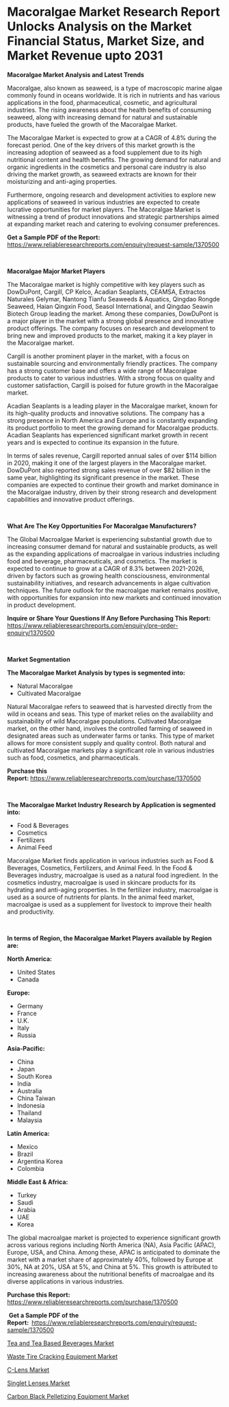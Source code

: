 <p><h1>Macoralgae Market Research Report Unlocks Analysis on the Market Financial Status, Market Size, and Market Revenue upto 2031</h1></p><p><strong>Macoralgae Market Analysis and Latest Trends</strong></p>
<p><p>Macoralgae, also known as seaweed, is a type of macroscopic marine algae commonly found in oceans worldwide. It is rich in nutrients and has various applications in the food, pharmaceutical, cosmetic, and agricultural industries. The rising awareness about the health benefits of consuming seaweed, along with increasing demand for natural and sustainable products, have fueled the growth of the Macoralgae Market.</p><p>The Macoralgae Market is expected to grow at a CAGR of 4.8% during the forecast period. One of the key drivers of this market growth is the increasing adoption of seaweed as a food supplement due to its high nutritional content and health benefits. The growing demand for natural and organic ingredients in the cosmetics and personal care industry is also driving the market growth, as seaweed extracts are known for their moisturizing and anti-aging properties.</p><p>Furthermore, ongoing research and development activities to explore new applications of seaweed in various industries are expected to create lucrative opportunities for market players. The Macoralgae Market is witnessing a trend of product innovations and strategic partnerships aimed at expanding market reach and catering to evolving consumer preferences.</p></p>
<p><strong>Get a Sample PDF of the Report:&nbsp;</strong> <a href="https://www.reliableresearchreports.com/enquiry/request-sample/1370500">https://www.reliableresearchreports.com/enquiry/request-sample/1370500</a></p>
<p>&nbsp;</p>
<p><strong>Macoralgae Major Market Players</strong></p>
<p><p>The Macoralgae market is highly competitive with key players such as DowDuPont, Cargill, CP Kelco, Acadian Seaplants, CEAMSA, Extractos Naturales Gelymar, Nantong Tianfu Seaweeds & Aquatics, Qingdao Rongde Seaweed, Haian Qingxin Food, Seasol International, and Qingdao Seawin Biotech Group leading the market. Among these companies, DowDuPont is a major player in the market with a strong global presence and innovative product offerings. The company focuses on research and development to bring new and improved products to the market, making it a key player in the Macoralgae market.</p><p>Cargill is another prominent player in the market, with a focus on sustainable sourcing and environmentally friendly practices. The company has a strong customer base and offers a wide range of Macoralgae products to cater to various industries. With a strong focus on quality and customer satisfaction, Cargill is poised for future growth in the Macoralgae market.</p><p>Acadian Seaplants is a leading player in the Macoralgae market, known for its high-quality products and innovative solutions. The company has a strong presence in North America and Europe and is constantly expanding its product portfolio to meet the growing demand for Macoralgae products. Acadian Seaplants has experienced significant market growth in recent years and is expected to continue its expansion in the future.</p><p>In terms of sales revenue, Cargill reported annual sales of over $114 billion in 2020, making it one of the largest players in the Macoralgae market. DowDuPont also reported strong sales revenue of over $82 billion in the same year, highlighting its significant presence in the market. These companies are expected to continue their growth and market dominance in the Macoralgae industry, driven by their strong research and development capabilities and innovative product offerings.</p></p>
<p>&nbsp;</p>
<p><strong>What Are The Key Opportunities For Macoralgae Manufacturers?</strong></p>
<p><p>The Global Macroalgae Market is experiencing substantial growth due to increasing consumer demand for natural and sustainable products, as well as the expanding applications of macroalgae in various industries including food and beverage, pharmaceuticals, and cosmetics. The market is expected to continue to grow at a CAGR of 8.3% between 2021-2026, driven by factors such as growing health consciousness, environmental sustainability initiatives, and research advancements in algae cultivation techniques. The future outlook for the macroalgae market remains positive, with opportunities for expansion into new markets and continued innovation in product development.</p></p>
<p><strong>Inquire or Share Your Questions If Any Before Purchasing This Report:</strong> <a href="https://www.reliableresearchreports.com/enquiry/pre-order-enquiry/1370500">https://www.reliableresearchreports.com/enquiry/pre-order-enquiry/1370500</a></p>
<p>&nbsp;</p>
<p><strong>Market Segmentation</strong></p>
<p><strong>The Macoralgae Market Analysis by types is segmented into:</strong></p>
<p><ul><li>Natural Macoralgae</li><li>Cultivated Macoralgae</li></ul></p>
<p><p>Natural Macoralgae refers to seaweed that is harvested directly from the wild in oceans and seas. This type of market relies on the availability and sustainability of wild Macoralgae populations. Cultivated Macoralgae market, on the other hand, involves the controlled farming of seaweed in designated areas such as underwater farms or tanks. This type of market allows for more consistent supply and quality control. Both natural and cultivated Macoralgae markets play a significant role in various industries such as food, cosmetics, and pharmaceuticals.</p></p>
<p><strong>Purchase this Report:&nbsp;</strong><a href="https://www.reliableresearchreports.com/purchase/1370500">https://www.reliableresearchreports.com/purchase/1370500</a></p>
<p>&nbsp;</p>
<p><strong>The Macoralgae Market Industry Research by Application is segmented into:</strong></p>
<p><ul><li>Food & Beverages</li><li>Cosmetics</li><li>Fertilizers</li><li>Animal Feed</li></ul></p>
<p><p>Macoralgae Market finds application in various industries such as Food & Beverages, Cosmetics, Fertilizers, and Animal Feed. In the Food & Beverages industry, macroalgae is used as a natural food ingredient. In the cosmetics industry, macroalgae is used in skincare products for its hydrating and anti-aging properties. In the fertilizer industry, macroalgae is used as a source of nutrients for plants. In the animal feed market, macroalgae is used as a supplement for livestock to improve their health and productivity.</p></p>
<p>&nbsp;</p>
<p><strong>In terms of Region, the Macoralgae Market Players available by Region are:</strong></p>
<p>
    <p> <strong> North America: </strong>
        <ul>
            <li>United States</li>
            <li>Canada</li>
        </ul>
        </p> 
    <p> <strong> Europe: </strong>
        <ul>
            <li>Germany</li>
            <li>France</li>
            <li>U.K.</li>
            <li>Italy</li>
            <li>Russia</li>
        </ul>
        </p> 
    <p> <strong> Asia-Pacific: </strong>
        <ul>
            <li>China</li>
            <li>Japan</li>
            <li>South Korea</li>
            <li>India</li>
            <li>Australia</li>
            <li>China Taiwan</li>
            <li>Indonesia</li>
            <li>Thailand</li>
            <li>Malaysia</li>
        </ul>
        </p> 
    <p> <strong> Latin America: </strong>
        <ul>
            <li>Mexico</li>
            <li>Brazil</li>
            <li>Argentina Korea</li>
            <li>Colombia</li>
        </ul>
        </p> 
    <p> <strong> Middle East & Africa: </strong>
        <ul>
            <li>Turkey</li>
            <li>Saudi</li>
            <li>Arabia</li>
            <li>UAE</li>
            <li>Korea</li>
        </ul>
    </p>
    </p>
<p><p>The global macroalgae market is projected to experience significant growth across various regions including North America (NA), Asia Pacific (APAC), Europe, USA, and China. Among these, APAC is anticipated to dominate the market with a market share of approximately 40%, followed by Europe at 30%, NA at 20%, USA at 5%, and China at 5%. This growth is attributed to increasing awareness about the nutritional benefits of macroalgae and its diverse applications in various industries.</p></p>
<p><strong>Purchase this Report: </strong><a href="https://www.reliableresearchreports.com/purchase/1370500">https://www.reliableresearchreports.com/purchase/1370500</a></p>
<p>&nbsp;<strong>Get a Sample PDF of the Report:&nbsp;&nbsp;</strong><a href="https://www.reliableresearchreports.com/enquiry/request-sample/1370500">https://www.reliableresearchreports.com/enquiry/request-sample/1370500</a></p>
<p><strong></strong></p>
<p><p><a href="https://github.com/ruddyyedelwadw/Market-Research-Report-List-1/blob/main/tea-and-tea-based-beverages-market.md">Tea and Tea Based Beverages Market</a></p><p><a href="https://medium.com/@adrainratke/waste-tire-cracking-equipment-market-share-evolution-and-market-growth-trends-2024-2031-86a24bd0f024">Waste Tire Cracking Equipment Market</a></p><p><a href="https://medium.com/@adrainratke/c-lens-market-exploring-market-share-market-trends-and-future-growth-3a21329d82a2">C-Lens Market</a></p><p><a href="https://medium.com/@adrainratke/singlet-lenses-market-size-reveals-the-best-marketing-channels-in-global-industry-e563a841c511">Singlet Lenses Market</a></p><p><a href="https://medium.com/@adrainratke/carbon-black-pelletizing-equipment-market-competitive-analysis-market-trends-and-forecast-to-2031-36402d568351">Carbon Black Pelletizing Equipment Market</a></p></p>